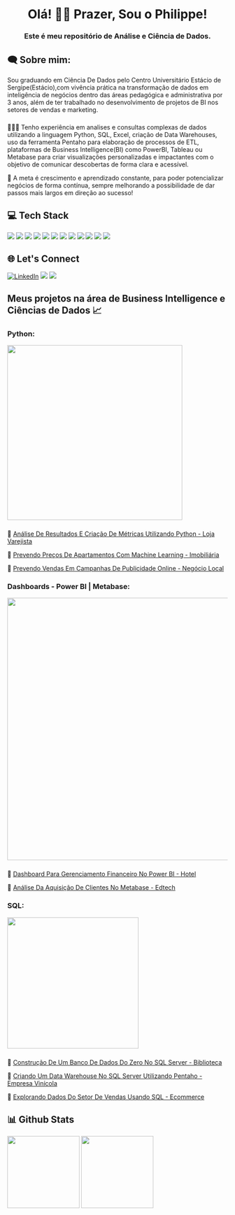 <h1 align="center">Olá! 👋😄 Prazer, Sou o Philippe! </h1>
<h3 align="center">Este é meu repositório de Análise e Ciência de Dados.</h3>

<h2 align="left">🗨 Sobre mim:</h2>
Sou graduando em Ciência De Dados pelo Centro Universitário Estácio de Sergipe(Estácio),com vivência prática na transformação de dados em inteligência de negócios dentro das áreas pedagógica e administrativa por 3 anos, além de ter trabalhado no desenvolvimento de projetos de BI nos setores de vendas e marketing.

###
👨🏻‍💻 Tenho experiência em analises e consultas complexas de dados utilizando a linguagem Python, SQL, Excel, criação de Data Warehouses, uso da ferramenta Pentaho para elaboração de processos de ETL, plataformas de Business Intelligence(BI) como PowerBI, Tableau ou Metabase para criar visualizações personalizadas e impactantes com o objetivo de comunicar descobertas de forma clara e acessível.

🚀 A meta é crescimento e aprendizado constante, para poder potencializar negócios de forma contínua, sempre melhorando a possibilidade de dar passos mais largos em direção ao sucesso!

<h2 align="left">💻 Tech Stack</h2>
<div <br>          
<img src="https://img.shields.io/badge/Microsoft_SQL_Server-CC2927?style=for-the-badge&logo=microsoft-sql-server&logoColor=white">
<img src="https://img.shields.io/badge/MongoDB-4EA94B?style=for-the-badge&logo=mongodb&logoColor=white">
<img src="https://img.shields.io/badge/Python-4695dd?style=for-the-badge&logo=python&logoColor=FFD43B">
<img src="https://img.shields.io/badge/pandas-%23150458.svg?style=for-the-badge&logo=pandas&logoColor=white">
<img src="https://img.shields.io/badge/Matplotlib-%232A9D8F.svg?style=for-the-badge&logo=Matplotlib&logoColor=black">
<img src="https://img.shields.io/badge/Plotly-%233F4F75.svg?style=for-the-badge&logo=plotly&logoColor=white">
<img src="https://img.shields.io/badge/scikit--learn-%23F7931E.svg?style=for-the-badge&logo=scikit-learn&logoColor=white">
<img src="https://img.shields.io/badge/PowerBI-F2C811?style=for-the-badge&logo=Power%20BI&logoColor=white">
<img src="https://img.shields.io/badge/Tableau-E97627?style=for-the-badge&logo=Tableau&logoColor=white">
<img src="https://img.shields.io/badge/Microsoft_Office-D83B01?style=for-the-badge&logo=microsoft-office&logoColor=white">
<img src="https://img.shields.io/badge/Metabase-509EE3?style=for-the-badge&logo=metabase&logoColor=fff">
<img src="https://github.com/Philippeizidorio/CriandoDW_SQLEMPVinicola/assets/145637595/a2ff1f77-cccf-45f6-8ecc-5a9735f2e64c">
</div>         

<h2 align="left">🌐 Let's Connect </h2>

[![LinkedIn](https://img.shields.io/badge/linkedin-0A66C2?style=for-the-badge&logo=linkedin&logoColor=white)](https://www.linkedin.com/in/philippeizidorio)
<a href = "mailto:euphilippeizidorio@gmail.com"><img src="https://img.shields.io/badge/Gmail-D14836?style=for-the-badge&logo=gmail&logoColor=white" target="_blank"></a>
<a href="https://api.whatsapp.com/send?l=pt_BR&phone=557998207392" target="_blank"><img src="https://img.shields.io/badge/WhatsApp-25D366?style=for-the-badge&logo=whatsapp&logoColor=white" target="_blank"></a>

## Meus projetos na área de Business Intelligence e Ciências de Dados 📈

### Python:

<left>
<img src="https://github.com/Philippeizidorio/philippeizidorio/assets/145637595/3a0be200-3882-4547-ab9c-54e6897c36c4" width="400"/>
</left>

###

🥇 [Análise De Resultados E Criação De Métricas Utilizando Python - Loja Varejista](https://github.com/Philippeizidorio/AnaliseVarejo)

🥈 [Prevendo Preços De Apartamentos Com Machine Learning - Imobiliária](https://github.com/Philippeizidorio/MLPredicaodepreco)

🥉 [Prevendo Vendas Em Campanhas De Publicidade Online - Negócio Local](https://github.com/Philippeizidorio/PredicaoDeVendasPub)

### Dashboards - Power BI | Metabase:

 <left>
<img src="https://github.com/Philippeizidorio/philippeizidorio/assets/145637595/5117127f-4782-4f97-8fee-e3a779dc4bb4" width="600"/>
</left>

###

🥇 [Dashboard Para Gerenciamento Financeiro No Power BI - Hotel](https://github.com/Philippeizidorio/Dashfinanceirohotel)

🥈 [Análise Da Aquisição De Clientes No Metabase - Edtech](https://github.com/Philippeizidorio/Analiseclientes_Edtech)

### SQL:

<left>
<img src="https://github.com/Philippeizidorio/philippeizidorio/assets/145637595/0fcec9ff-d274-496b-84ac-80a8cab37c14" width="300"/>
</left>

###

🥇 [Construção De Um Banco De Dados Do Zero No SQL Server - Biblioteca](https://github.com/Philippeizidorio/Create_DBSQLSERVER)

🥈 [Criando Um Data Warehouse No SQL Server Utilizando Pentaho - Empresa Vinícola](https://github.com/Philippeizidorio/CriandoDW_SQLEMPVinicola)

🥉 [Explorando Dados Do Setor De Vendas Usando SQL - Ecommerce](https://github.com/Philippeizidorio/Ecommerce_EXPAnalysisSQL)

###

<h2 align="left">📊 Github Stats</h2> 

<div>
  <img height="165cm" src="https://github-readme-stats.vercel.app/api?username=philippeizidorio&show_icons=true&theme=holi"/>
  <img height="165cm" src="https://github-readme-stats.vercel.app/api/top-langs/?username=philippeizidorio&layout=compact&theme=holi"/>
</div>
